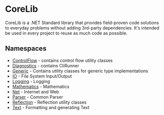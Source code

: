 # CoreLib

CoreLib is a .NET Standard library that provides field-proven code solutions to everyday problems 
without adding 3rd-party dependencies.
It's intended be used in every project to reuse as much code as possible.

## Namespaces
* [ControlFlow](./Core/Doc/ControlFlow.md) - contains control flow utility classes
* [Diagnostics](./Core/Doc/Diagnostics.md) - contains CliRunner
* [Generic](./Core/Doc/Generic.md) - Contains utility classes for generic type implementations
* [IO](./Core/Doc/IO.md) - File System Input/Output
* [Logging](./Core/Doc/Logging.md) - Logging
* [Mathematics](./Core/Doc/Mathematics.md) - Mathematics
* [Net](./Core/Doc/Net.md) - Internet and Web
* [Parser](./Core/Doc/Parser.md) - Common Parser
* [Reflection](./Core/Doc/Reflection.md) - Reflection utility classes
* [Text](./Core/Doc/Text.md) - Formatting and generating Text